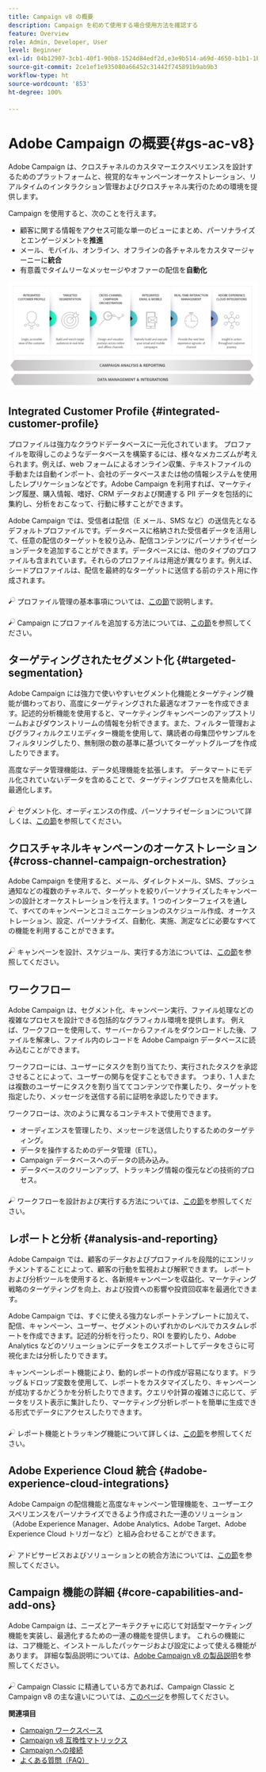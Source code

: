 ```yaml
---
title: Campaign v8 の概要
description: Campaign を初めて使用する場合使用方法を確認する
feature: Overview
role: Admin, Developer, User
level: Beginner
exl-id: 04b12907-3cb1-40f1-90b8-1524d84edf2d,e3e9b514-a69d-4650-b1b1-1b76b4f3d63f
source-git-commit: 2ce1ef1e935080a66452c31442f745891b9ab9b3
workflow-type: ht
source-wordcount: '853'
ht-degree: 100%

---
```


# Adobe Campaign の概要{#gs-ac-v8}

Adobe Campaign は、クロスチャネルのカスタマーエクスペリエンスを設計するためのプラットフォームと、視覚的なキャンペーンオーケストレーション、リアルタイムのインタラクション管理およびクロスチャネル実行のための環境を提供します。

Campaign を使用すると、次のことを行えます。

* 顧客に関する情報をアクセス可能な単一のビューにまとめ、パーソナライズとエンゲージメントを&#x200B;**推進**
* メール、モバイル、オンライン、オフラインの各チャネルをカスタマージャーニーに&#x200B;**統合**
* 有意義でタイムリーなメッセージやオファーの配信を&#x200B;**自動化**

![](assets/ac-capabilities.png)

## Integrated Customer Profile {#integrated-customer-profile}

プロファイルは強力なクラウドデータベースに一元化されています。 プロファイルを取得しこのようなデータベースを構築するには、様々なメカニズムが考えられます。例えば、web フォームによるオンライン収集、テキストファイルの手動または自動インポート、会社のデータベースまたは他の情報システムを使用したレプリケーションなどです。Adobe Campaign を利用すれば、マーケティング履歴、購入情報、嗜好、CRM データおよび関連する PII データを包括的に集約し、分析をおこなって、行動に移すことができます。

Adobe Campaign では、受信者は配信（E メール、SMS など）の送信先となるデフォルトプロファイルです。データベースに格納された受信者データを活用して、任意の配信のターゲットを絞り込み、配信コンテンツにパーソナライゼーションデータを追加することができます。データベースには、他のタイプのプロファイルも含まれています。それらのプロファイルは用途が異なります。例えば、シードプロファイルは、配信を最終的なターゲットに送信する前のテスト用に作成されます。

![](../assets/do-not-localize/glass.png) プロファイル管理の基本事項については、[この節](audiences.md)で説明します。

![](../assets/do-not-localize/glass.png) Campaign にプロファイルを追加する方法については、[この節](import.md)を参照してください。

## ターゲティングされたセグメント化 {#targeted-segmentation}

Adobe Campaign には強力で使いやすいセグメント化機能とターゲティング機能が備わっており、高度にターゲティングされた最適なオファーを作成できます。記述的分析機能を使用すると、マーケティングキャンペーンのアップストリームおよびダウンストリームの情報を分析できます。また、フィルター管理およびグラフィカルクエリエディター機能を使用して、購読者の母集団やサンプルをフィルタリングしたり、無制限の数の基準に基づいてターゲットグループを作成したりできます。

高度なデータ管理機能は、データ処理機能を拡張します。 データマートにモデル化されていないデータを含めることで、ターゲティングプロセスを簡素化し、最適化します。

 ![](../assets/do-not-localize/glass.png) セグメント化、オーディエンスの作成、パーソナライゼーションについて詳しくは、[この節](audiences.md)を参照してください。

## クロスチャネルキャンペーンのオーケストレーション {#cross-channel-campaign-orchestration}

Adobe Campaign を使用すると、メール、ダイレクトメール、SMS、プッシュ通知などの複数のチャネルで、ターゲットを絞りパーソナライズしたキャンペーンの設計とオーケストレーションを行えます。1 つのインターフェイスを通して、すべてのキャンペーンとコミュニケーションのスケジュール作成、オーケストレーション、設定、パーソナライズ、自動化、実施、測定などに必要なすべての機能を利用することができます。

![](../assets/do-not-localize/glass.png) キャンペーンを設計、スケジュール、実行する方法については、[この節](campaigns.md)を参照してください。

## ワークフロー

Adobe Campaign は、セグメント化、キャンペーン実行、ファイル処理などの複雑なプロセスを設計できる包括的なグラフィカル環境を提供します。 例えば、ワークフローを使用して、サーバーからファイルをダウンロードした後、ファイルを解凍し、ファイル内のレコードを Adobe Campaign データベースに読み込むことができます。

ワークフローには、ユーザーにタスクを割り当てたり、実行されたタスクを承認させることによって、ユーザーの関与を促すこともできます。 つまり、1 人または複数のユーザーにタスクを割り当ててコンテンツで作業したり、ターゲットを指定したり、メッセージを送信する前に証明を承認したりできます。

ワークフローは、次のように異なるコンテキストで使用できます。

* オーディエンスを管理したり、メッセージを送信したりするためのターゲティング。
* データを操作するためのデータ管理（ETL）。
* Campaign データベースへのデータの読み込み。
* データベースのクリーンアップ、トラッキング情報の復元などの技術的プロセス。

![](../assets/do-not-localize/glass.png) ワークフローを設計および実行する方法については、[この節](../config/workflows.md)を参照してください。

## レポートと分析 {#analysis-and-reporting}

Adobe Campaign では、顧客のデータおよびプロファイルを段階的にエンリッチメントすることによって、顧客の行動を監視および解釈できます。 レポートおよび分析ツールを使用すると、各新規キャンペーンを収益化、マーケティング戦略のターゲティングを向上、および投資への影響や投資回収率を最適化できます。

Adobe Campaign では、すぐに使える強力なレポートテンプレートに加えて、配信、キャンペーン、ユーザー、セグメントのいずれかのレベルでカスタムレポートを作成できます。記述的分析を行ったり、ROI を要約したり、Adobe Analytics などのソリューションにデータをエクスポートしてデータをさらに可視化または分析したりできます。

キャンペーンレポート機能により、動的レポートの作成が容易になります。ドラッグ＆ドロップ変数を使用して、レポートをカスタマイズしたり、キャンペーンが成功するかどうかを分析したりできます。クエリや計算の複雑さに応じて、データをリスト表示に集計したり、マーケティング分析レポートを簡単に生成できる形式でデータにアクセスしたりできます。


![](../assets/do-not-localize/glass.png) レポート機能とトラッキング機能について詳しくは、[この節](reporting.md)を参照してください。

## Adobe Experience Cloud 統合 {#adobe-experience-cloud-integrations}

Adobe Campaign の配信機能と高度なキャンペーン管理機能を、ユーザーエクスペリエンスをパーソナライズできるよう作成された一連のソリューション（Adobe Experience Manager、Adobe Analytics、Adobe Target、Adobe Experience Cloud トリガーなど）と組み合わせることができます。

![](../assets/do-not-localize/glass.png) アドビサービスおよびソリューションとの統合方法については、[この節](../connect/integration.md)を参照してください。

## Campaign 機能の詳細 {#core-capabilities-and-add-ons}

Adobe Campaign は、ニーズとアーキテクチャに応じて対話型マーケティング機能を実装し、最適化するための一連の機能を提供します。 これらの機能には、コア機能と、インストールしたパッケージおよび設定によって使える機能があります。 詳細な製品説明については、[Adobe Campaign v8 の製品説明](https://helpx.adobe.com/jp/legal/product-descriptions/adobe-campaign-managed-cloud-services.html)を参照してください。

![](../assets/do-not-localize/glass.png) Campaign Classic に精通している方であれば、Campaign Classic と Campaign v8 の主な違いについては、[このページ](v7-to-v8.md)を参照してください。

**関連項目**

* [Campaign ワークスペース](campaign-ui.md)
* [Campaign v8 互換性マトリックス](compatibility-matrix.md)
* [Campaign への接続](connect.md)
* [よくある質問（FAQ）](campaign-faq.md)